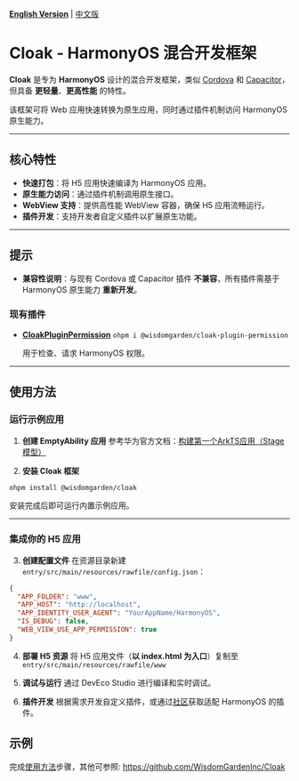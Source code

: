 [**English Version**](./README-EN.md) | [中文版](./README.md)

# **Cloak** - HarmonyOS 混合开发框架

**Cloak** 是专为 **HarmonyOS** 设计的混合开发框架，类似 [Cordova](https://cordova.apache.org/) 和 [Capacitor](https://capacitorjs.com/)，但具备 **更轻量**、**更高性能** 的特性。

该框架可将 Web 应用快速转换为原生应用，同时通过插件机制访问 HarmonyOS 原生能力。

---

## 核心特性

- **快速打包**：将 H5 应用快速编译为 HarmonyOS 应用。
- **原生能力访问**：通过插件机制调用原生接口。
- **WebView 支持**：提供高性能 WebView 容器，确保 H5 应用流畅运行。
- **插件开发**：支持开发者自定义插件以扩展原生功能。

---

## 提示

- **兼容性说明**：与现有 Cordova 或 Capacitor 插件 **不兼容**，所有插件需基于 HarmonyOS 原生能力 **重新开发**。

### 现有插件

- **[CloakPluginPermission](https://github.com/WisdomGardenInc/CloakPlugins/blob/master/plugins/CloakPluginPermission/README.md)** `ohpm i @wisdomgarden/cloak-plugin-permission`
  
  用于检查、请求 HarmonyOS 权限。

---

## 使用方法

### 运行示例应用
1. **创建 EmptyAbility 应用**
  参考华为官方文档：[构建第一个ArkTS应用（Stage模型）](https://developer.huawei.com/consumer/cn/doc/harmonyos-guides-V5/start-with-ets-stage-V5)

2. **安装 Cloak 框架**
  ```bash
  ohpm install @wisdomgarden/cloak
  ```
  安装完成后即可运行内置示例应用。

---

### 集成你的 H5 应用
3. **创建配置文件**
  在资源目录新建 `entry/src/main/resources/rawfile/config.json`：
  ```json
  {
    "APP_FOLDER": "www",
    "APP_HOST": "http://localhost",
    "APP_IDENTITY_USER_AGENT": "YourAppName/HarmonyOS",
    "IS_DEBUG": false,
    "WEB_VIEW_USE_APP_PERMISSION": true
  }
  ```

4. **部署 H5 资源**
  将 H5 应用文件（**以 index.html 为入口**）复制至 `entry/src/main/resources/rawfile/www`

5. **调试与运行**
  通过 DevEco Studio 进行编译和实时调试。

6. **插件开发**
  根据需求开发自定义插件，或通过[社区](https://ohpm.openharmony.cn)获取适配 HarmonyOS 的插件。

## 示例

完成[使用方法](#使用方法)步骤，其他可参照: https://github.com/WisdomGardenInc/Cloak